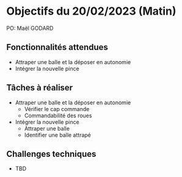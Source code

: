 # Objectifs du 20/02/2023 (Matin)

PO: Maël GODARD


## Fonctionnalités attendues

- Attraper une balle et la déposer en autonomie
- Intégrer la nouvelle pince


## Tâches à réaliser

- Attraper une balle et la déposer en autonomie
	* Vérifier le cap commande
	* Commandabilité des roues
- Intégrer la nouvelle pince
	* Attraper une balle
	* Identifier une balle attrapé

## Challenges techniques

- TBD
